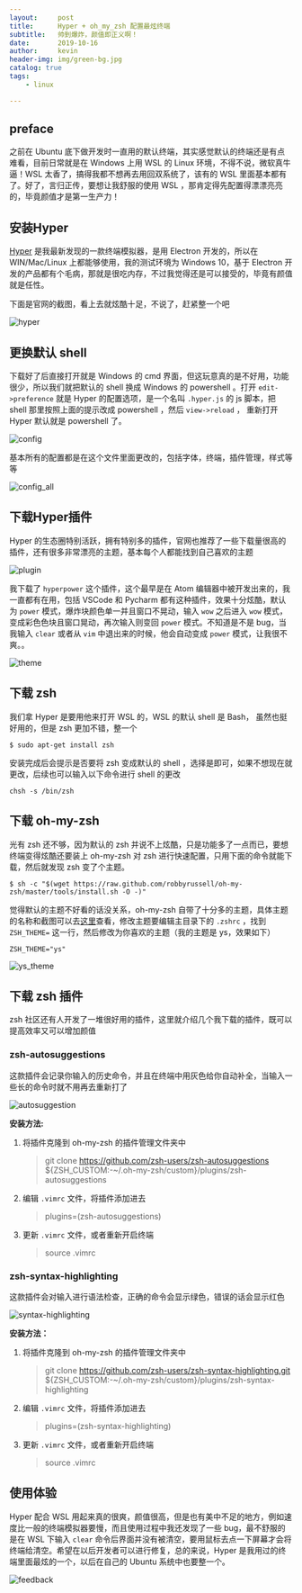 ```yaml
---
layout:     post
title:      Hyper + oh_my_zsh 配置最炫终端
subtitle:  	帅到爆炸，颜值即正义啊！
date:       2019-10-16
author:     kevin
header-img: img/green-bg.jpg
catalog: true
tags:
    - linux

---
```




## preface



之前在 Ubuntu 底下做开发时一直用的默认终端，其实感觉默认的终端还是有点难看，目前日常就是在 Windows 上用 WSL 的 Linux 环境，不得不说，微软真牛逼！WSL 太香了，搞得我都不想再去用回双系统了，该有的 WSL 里面基本都有了。好了，言归正传，要想让我舒服的使用 WSL ，那肯定得先配置得漂漂亮亮的，毕竟颜值才是第一生产力！



## 安装Hyper



[Hyper](https://hyper.is/) 是我最新发现的一款终端模拟器，是用 Electron 开发的，所以在 WIN/Mac/Linux 上都能够使用，我的测试环境为 Windows 10，基于 Electron 开发的产品都有个毛病，那就是很吃内存，不过我觉得还是可以接受的，毕竟有颜值就是任性。



下面是官网的截图，看上去就炫酷十足，不说了，赶紧整一个吧



![hyper](https://ae01.alicdn.com/kf/H601b15c013ed41c4a7d4770878750f7f7.jpg)



## 更换默认 shell



下载好了后直接打开就是 Windows 的 cmd 界面，但这玩意真的是不好用，功能很少，所以我们就把默认的 shell 换成 Windows 的 powershell 。打开 `edit->preference` 就是 Hyper 的配置选项，是一个名叫 `.hyper.js` 的 js 脚本，把 shell 那里按照上面的提示改成 powershell ，然后 `view->reload` ， 重新打开 Hyper 默认就是 powershell 了。



![config](https://ae01.alicdn.com/kf/Hf8774b8fe1174c84b39b281feec752beH.jpg)



基本所有的配置都是在这个文件里面更改的，包括字体，终端，插件管理，样式等等



![config_all](https://ae01.alicdn.com/kf/Hac027268cf4f451d8ba4172fe097e567X.gif)



## 下载Hyper插件



Hyper 的生态圈特别活跃，拥有特别多的插件，官网也推荐了一些下载量很高的插件，还有很多非常漂亮的主题，基本每个人都能找到自己喜欢的主题



![plugin](https://ae01.alicdn.com/kf/Hd36715e96f644e869581bb784afd81ccZ.gif)



我下载了 `hyperpower` 这个插件，这个最早是在 Atom 编辑器中被开发出来的，我一直都有在用，包括 VSCode 和 Pycharm 都有这种插件，效果十分炫酷，默认为 `power` 模式，爆炸块颜色单一并且窗口不晃动，输入 `wow` 之后进入 `wow` 模式，变成彩色色块且窗口晃动，再次输入则变回 `power` 模式。不知道是不是 bug，当我输入 `clear` 或者从 `vim` 中退出来的时候，他会自动变成 `power` 模式，让我很不爽。。



![theme](https://ae01.alicdn.com/kf/Hd806a623ac584516ba7ddcd1a94107afM.jpg)



## 下载 zsh



我们拿 Hyper 是要用他来打开 WSL 的，WSL 的默认 shell 是 Bash， 虽然也挺好用的，但是 zsh 更加不错，整一个



```shell
$ sudo apt-get install zsh
```



安装完成后会提示是否要将 zsh 变成默认的 shell ，选择是即可，如果不想现在就更改，后续也可以输入以下命令进行 shell 的更改



```shell
chsh -s /bin/zsh
```



## 下载 oh-my-zsh



光有 zsh 还不够，因为默认的 zsh 并说不上炫酷，只是功能多了一点而已，要想终端变得炫酷还要装上 oh-my-zsh 对 zsh 进行快速配置，只用下面的命令就能下载，然后就发现 zsh 变了个主题。



```shell
$ sh -c "$(wget https://raw.github.com/robbyrussell/oh-my-zsh/master/tools/install.sh -O -)"
```



觉得默认的主题不好看的话没关系，oh-my-zsh 自带了十分多的主题，具体主题的名称和截图可以去[这里](https://github.com/robbyrussell/oh-my-zsh/wiki/Themes)查看，修改主题要编辑主目录下的  `.zshrc` ，找到 `ZSH_THEME=` 这一行，然后修改为你喜欢的主题（我的主题是 ys，效果如下）



```shell
ZSH_THEME="ys"
```



![ys_theme](https://ae01.alicdn.com/kf/Hd50df1c6246d4d4bab3e92d7cfaa7ca62.jpg)



## 下载 zsh 插件



zsh 社区还有人开发了一堆很好用的插件，这里就介绍几个我下载的插件，既可以提高效率又可以增加颜值



### zsh-autosuggestions



这款插件会记录你输入的历史命令，并且在终端中用灰色给你自动补全，当输入一些长的命令时就不用再去重新打了



![autosuggestion](https://ae01.alicdn.com/kf/H98d6a02f74e8471e97013f31201818f6x.gif)



**安装方法:**



1. 将插件克隆到 oh-my-zsh 的插件管理文件夹中

   > git clone https://github.com/zsh-users/zsh-autosuggestions ${ZSH_CUSTOM:-~/.oh-my-zsh/custom}/plugins/zsh-autosuggestions

   

2. 编辑 `.vimrc` 文件，将插件添加进去

   > plugins=(zsh-autosuggestions)

   

3. 更新 `.vimrc` 文件，或者重新开启终端

   > source .vimrc

   

### zsh-syntax-highlighting



这款插件会对输入进行语法检查，正确的命令会显示绿色，错误的话会显示红色



![syntax-highlighting](https://ae01.alicdn.com/kf/Hbca2147e6cd84c7d805ce1882a31ec55O.gif)



**安装方法：**

1. 将插件克隆到 oh-my-zsh 的插件管理文件夹中

   > git clone https://github.com/zsh-users/zsh-syntax-highlighting.git ${ZSH_CUSTOM:-~/.oh-my-zsh/custom}/plugins/zsh-syntax-highlighting

   

2. 编辑 `.vimrc` 文件，将插件添加进去

   > plugins=(zsh-syntax-highlighting)



3. 更新 `.vimrc` 文件，或者重新开启终端

   > source .vimrc



## 使用体验



Hyper 配合 WSL 用起来真的很爽，颜值很高，但是也有美中不足的地方，例如速度比一般的终端模拟器要慢，而且使用过程中我还发现了一些 bug，最不舒服的是在 WSL 下输入 `clear` 命令后界面并没有被清空，要用鼠标去点一下屏幕才会将终端给清空。希望在以后开发者可以进行修复，总的来说，Hyper 是我用过的终端里面最炫的一个，以后在自己的 Ubuntu 系统中也要整一个。



![feedback](https://ae01.alicdn.com/kf/H4683c2769370453e859d6e7898a572acZ.gif)





